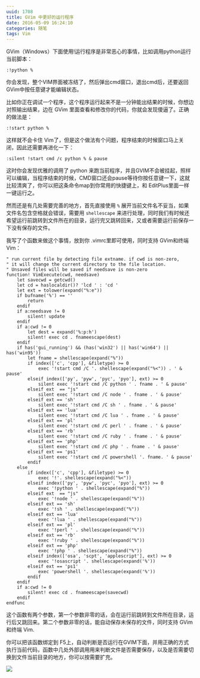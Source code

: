 ```yaml
---
uuid: 1708
title: GVim 中更好的运行程序
date: 2016-05-09 16:24:10
categories: 随笔
tags: Vim
---
```

GVim（Windows）下面使用!运行程序是非常恶心的事情，比如调用python运行当前脚本：

    :!python %

你会发现，整个VIM界面被冻结了，然后弹出cmd窗口，退出cmd后，还要返回GVim中按任意键才能编辑状态。

比如你正在调试一个程序，这个程序运行起来不是一分钟能出结果的时候，你想边对照输出结果，边在 GVim 里面查看和修改你的代码，你就会发现傻逼了。正确的做法是：

    :!start python %

这样就不会卡住 Vim了，但是这个做法有个问题，程序结束的时候窗口马上关闭，因此还需要再进化一下：

    :silent !start cmd /c python % & pause

这时你会发现优雅的调用了 python 来跑当前程序，并且GVIM不会被挂起，照样可以编辑，当程序结束的时候，CMD窗口还会pause等待你按任意键一下，这就比较清爽了，你可以把这条命令map到你常用的快捷键上，和 EditPlus里面一样一键运行之。

然而还是有几处需要完善的地方，首先直接使用 `%` 展开当前文件名不妥当，如果文件名包含空格就会错误，需要用 `shellescape` 来进行处理，同时我们有时候还希望运行前跳转到文件所在的目录，运行完又跳转回来，又或者需要运行前保存一下没有保存的文件。

我写了个函数来做这个事情，放到你 .vimrc里即可使用，同时支持 GVim和终端 Vim：

    " run current file by detecting file extname. if cwd is non-zero,
    " it will change the current directory to the file location.
    " Unsaved files will be saved if needsave is non-zero
    function! VimExecute(cwd, needsave)
        let savecwd = getcwd()
        let cd = haslocaldir()? 'lcd ' : 'cd '
        let ext = tolower(expand("%:e"))
        if bufname('%') == ''
            return
        endif
        if a:needsave != 0
            silent! update
        endif
        if a:cwd != 0
            let dest = expand('%:p:h')
            silent! exec cd . fnameescape(dest)
        endif
        if has('gui_running') && (has('win32') || has('win64') || has('win95'))
            let fname = shellescape(expand("%"))
            if index(['c', 'cpp'], &filetype) >= 0
                exec '!start cmd /C '. shellescape(expand("%<")) . ' & pause'
            elseif index(['py', 'pyw', 'pyc', 'pyo'], ext) >= 0
                silent exec '!start cmd /C python ' . fname . ' & pause'
            elseif ext  == "js"
                silent exec '!start cmd /C node ' . fname . ' & pause'
            elseif ext == 'sh'
                silent exec '!start cmd /C sh ' . fname . ' & pause'
            elseif ext == 'lua'
                silent exec '!start cmd /C lua ' . fname . ' & pause'
            elseif ext == 'pl'
                silent exec '!start cmd /C perl ' . fname . ' & pause'
            elseif ext == 'rb'
                silent exec '!start cmd /C ruby ' . fname . ' & pause'
            elseif ext == 'php'
                silent exec '!start cmd /C php ' . fname . ' & pause'
            elseif ext == 'ps1'
                silent exec '!start cmd /C powershell '. fname. ' & pause'
            endif
        else
            if index(['c', 'cpp'], &filetype) >= 0
                exec '!'. shellescape(expand("%<"))
            elseif index(['py', 'pyw', 'pyc', 'pyo'], ext) >= 0
                exec '!python ' . shellescape(expand("%"))
            elseif ext  == "js"
                exec '!node ' . shellescape(expand("%"))
            elseif ext == 'sh'
                exec '!sh ' . shellescape(expand("%"))
            elseif ext == 'lua'
                exec '!lua ' . shellescape(expand("%"))
            elseif ext == 'pl'
                exec '!perl ' . shellescape(expand("%"))
            elseif ext == 'rb'
                exec '!ruby ' . shellescape(expand("%"))
            elseif ext == 'php'
                exec '!php ' . shellescape(expand("%"))
            elseif index(['osa', 'scpt', 'applescript'], ext) >= 0
                exec '!osascript '. shellescape(expand('%'))
            elseif ext == 'ps1'
                exec 'powershell '. shellescape(expand('%'))
            endif
        endif
        if a:cwd != 0
            silent! exec cd . fnameescape(savecwd)
        endif
    endfunc

这个函数有两个参数，第一个参数非零的话，会在运行前跳转到文件所在目录，运行后又跳回来。第二个参数非零的话，能自动保存未保存的文件，同时支持 GVim和终端 Vim.

你可以把该函数绑定到 F5上，自动判断是否运行在GVIM下面，并用正确的方式执行当前代码，函数中几处外部调用用来判断文件是否需要保存，以及是否需要切换到文件当前目录的地方，你可以按需要扩充。

![](https://skywind3000.github.io/word/images/donation.png)

